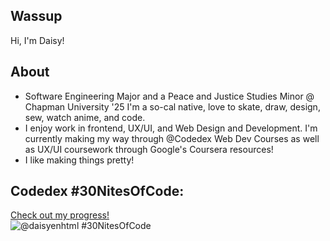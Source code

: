 ## Wassup  

Hi, I'm Daisy!

## About
- Software Engineering Major and a Peace and Justice Studies Minor @ Chapman University '25
  I'm a so-cal native, love to skate, draw, design, sew, watch anime, and code. 
- I enjoy work in frontend, UX/UI, and Web Design and Development.
  I'm currently making my way through @Codedex Web Dev Courses as well as UX/UI coursework through Google's Coursera resources!
- I like making things pretty!  

## Codedex #30NitesOfCode:
  [Check out my progress!](https://www.codedex.io/@daisyenhtml/30-nites-of-code)  
  ![@daisyenhtml #30NitesOfCode](https://www.codedex.io/api/petStatus?user=daisyenhtml)
